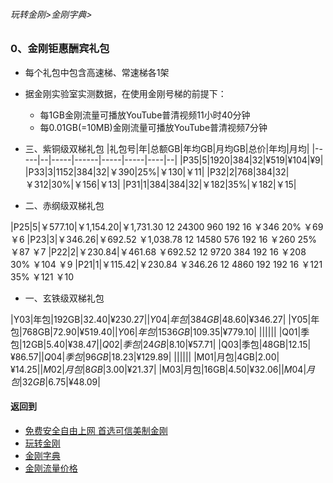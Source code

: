 ###### 玩转金刚>金刚字典>
### 0、金刚钜惠酬宾礼包
- 每个礼包中包含高速梯、常速梯各1架
- 据金刚实验室实测数据，在使用金刚号梯的前提下：
  - 每1GB金刚流量可播放YouTube普清视频11小时40分钟
  - 每0.01GB(=10MB)金刚流量可播放YouTube普清视频7分钟

- 三、紫铜级双梯礼包
|礼包号|年|总额GB|年均GB|月均GB|总价|年均|月均|
|-----|--|-----|------|-----|-----|----|--| 
|P35|5|1920|384|32|¥519|¥104|¥9|
|P33|3|1152|384|32|￥390|25%|￥130|￥11|
|P32|2|768|384|32|￥312|30%|￥156|￥13|
|P31|1|384|384|32|￥182|35%|￥182|￥15|

- 二、赤纲级双梯礼包

|P25|5|￥577.10|￥1,154.20|￥1,731.30	12	24300	960	192	16	￥346	20%	￥69	￥6
|P23|3|￥346.26|￥692.52	￥1,038.78	12	14580	576	192	16	￥260	25%	￥87	￥7
|P22|2|￥230.84|￥461.68	￥692.52	12	9720	384	192	16	￥208	30%	￥104	￥9
|P21|1|￥115.42|￥230.84	￥346.26	12	4860	192	192	16	￥121	35%	￥121	￥10

- 一、玄铁级双梯礼包


|Y03|年包|192GB|$32.40|¥230.27|
|Y04|年包|384GB|$48.60|¥346.27|
|Y05|年包|768GB|$72.90|¥519.40|
|Y06|年包|1536GB|$109.35|¥779.10|
||||||
|Q01|季包|12GB|$5.40|¥38.47|
|Q02|季包|24GB|$8.10|¥57.71| 
|Q03|季包|48GB|$12.15|¥86.57| 
|Q04|季包|96GB|$18.23|¥129.89| 
||||||
|M01|月包|4GB|$2.00|¥14.25|
|M02|月包|8GB|$3.00|¥21.37| 
|M03|月包|16GB|$4.50|¥32.06| 
|M04|月包|32GB|$6.75|¥48.09| 


#### 返回到
- [免费安全自由上网 首选可信美制金刚](https://github.com/a2zitpro/web/blob/master/%E5%BE%80%E5%90%8E%E7%BF%BB.md)
- [玩转金刚](https://github.com/a2zitpro/web/blob/master/LadderFree/A.md)
- [金刚字典](https://github.com/a2zitpro/web/blob/master/LadderFree/kkDictionary/KKDictionary.md)
- [金刚流量价格](https://github.com/a2zitpro/web/blob/master/LadderFree/kkDictionary/Price/KKDTPrice.md)



